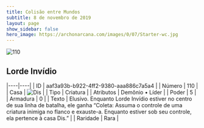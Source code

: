 ```yaml
---
title: Colisão entre Mundos
subtitle: 8 de novembro de 2019
layout: page
show_sidebar: false
hero_image: https://archonarcana.com/images/0/07/Starter-wc.jpg
---
```


![110](https://cdn.keyforgegame.com/media/card_front/pt/452_110_R9HXV4CVV288_pt.png)

## Lorde Invídio

|----|----|
| ID | aaf3a93b-b922-4ff2-9380-aaa886c7a5a4 |
| Número | 110 |
| Casa | ![Dis](https://archonarcana.com/images/thumb/e/e8/Dis.png/22px-Dis.png "Dis") |
| Tipo | Criatura |
| Atributos | Demônio • Líder |
| Poder | 5 |
| Armadura | 0 |
| Texto | Elusivo.  Enquanto Lorde Invídio estiver no centro de sua linha de batalha, ele ganha “Coleta: Assuma o controle de uma criatura inimiga no flanco e exauste-a. Enquanto estiver sob seu controle, ela pertence à casa Dis.” |
| Raridade | Rara |
